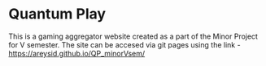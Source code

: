 # Quantum Play
This is a gaming aggregator website created as a part of the Minor Project for V semester.
The site can be accesed via git pages using the link - https://areysid.github.io/QP_minorVsem/
